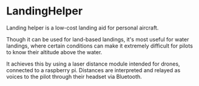 # LandingHelper

Landing helper is a low-cost landing aid for personal aircraft. 

Though it can be used for land-based landings, it's most useful for water landings, where certain conditions can make it extremely difficult for pilots to know their altitude above the water.

It achieves this by using a laser distance module intended for drones, connected to a raspberry pi. Distances are interpreted and relayed as voices to the pilot through their headset via Bluetooth.
